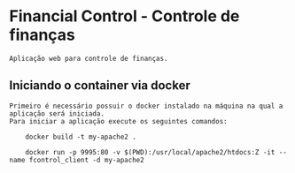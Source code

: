 # Financial Control - Controle de finanças
	
	Aplicação web para controle de finanças.

## Iniciando o container via docker

	Primeiro é necessário possuir o docker instalado na máquina na qual a aplicação será iniciada.
	Para iniciar a aplicação execute os seguintes comandos:

		docker build -t my-apache2 .

		docker run -p 9995:80 -v $(PWD):/usr/local/apache2/htdocs:Z -it --name fcontrol_client -d my-apache2
